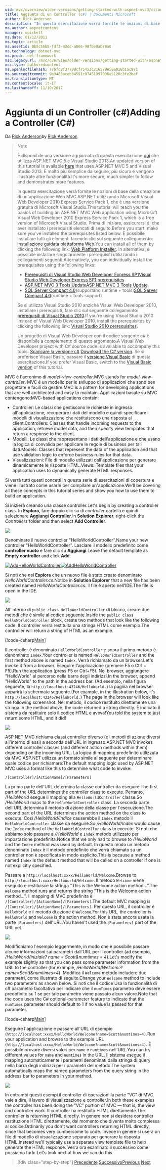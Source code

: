```yaml
---
uid: mvc/overview/older-versions/getting-started-with-aspnet-mvc3/cs/adding-a-controller
title: Aggiunta di un Controller (c#) | Documenti Microsoft
author: Rick-Anderson
description: "In questa esercitazione verrà fornite le nozioni di base della creazione di un'applicazione Web MVC ASP.NET utilizzando Microsoft Visual Web Developer 2010 Express corrisponde Service Pack 1, che si..."
ms.author: aspnetcontent
manager: wpickett
ms.date: 01/12/2011
ms.topic: article
ms.assetid: 0b8c56b5-fdf3-42dd-a866-98fbe0ab78a0
ms.technology: dotnet-mvc
ms.prod: .net-framework
msc.legacyurl: /mvc/overview/older-versions/getting-started-with-aspnet-mvc3/cs/adding-a-controller
msc.type: authoredcontent
ms.openlocfilehash: 77bfc8f3778dcf75453c216579e50a016b1ac971
ms.sourcegitcommit: 9a9483aceb34591c97451997036a9120c3fe2baf
ms.translationtype: MT
ms.contentlocale: it-IT
ms.lasthandoff: 11/10/2017
---
```

<a name="adding-a-controller-c"></a><span data-ttu-id="7f2cb-103">Aggiunta di un Controller (c#)</span><span class="sxs-lookup"><span data-stu-id="7f2cb-103">Adding a Controller (C#)</span></span>
====================
<span data-ttu-id="7f2cb-104">Da [Rick Anderson](https://github.com/Rick-Anderson)</span><span class="sxs-lookup"><span data-stu-id="7f2cb-104">by [Rick Anderson](https://github.com/Rick-Anderson)</span></span>

> > [!NOTE]
> > <span data-ttu-id="7f2cb-105">È disponibile una versione aggiornata di questa esercitazione [qui](../../../getting-started/introduction/getting-started.md) che utilizza ASP.NET MVC 5 e Visual Studio 2013.</span><span class="sxs-lookup"><span data-stu-id="7f2cb-105">An updated version of this tutorial is available [here](../../../getting-started/introduction/getting-started.md) that uses ASP.NET MVC 5 and Visual Studio 2013.</span></span> <span data-ttu-id="7f2cb-106">È molto più semplice da seguire, più sicuro e vengono illustrate altre funzionalità.</span><span class="sxs-lookup"><span data-stu-id="7f2cb-106">It's more secure, much simpler to follow and demonstrates more features.</span></span>
> 
> 
> <span data-ttu-id="7f2cb-107">In questa esercitazione verrà fornite le nozioni di base della creazione di un'applicazione Web MVC ASP.NET utilizzando Microsoft Visual Web Developer 2010 Express Service Pack 1, che è una versione gratuita di Microsoft Visual Studio.</span><span class="sxs-lookup"><span data-stu-id="7f2cb-107">This tutorial will teach you the basics of building an ASP.NET MVC Web application using Microsoft Visual Web Developer 2010 Express Service Pack 1, which is a free version of Microsoft Visual Studio.</span></span> <span data-ttu-id="7f2cb-108">Prima di iniziare, assicurarsi di che aver installato i prerequisiti elencati di seguito.</span><span class="sxs-lookup"><span data-stu-id="7f2cb-108">Before you start, make sure you've installed the prerequisites listed below.</span></span> <span data-ttu-id="7f2cb-109">È possibile installare tutti gli elementi facendo clic sul seguente collegamento: [installazione guidata piattaforma Web](https://www.microsoft.com/web/gallery/install.aspx?appid=VWD2010SP1Pack).</span><span class="sxs-lookup"><span data-stu-id="7f2cb-109">You can install all of them by clicking the following link: [Web Platform Installer](https://www.microsoft.com/web/gallery/install.aspx?appid=VWD2010SP1Pack).</span></span> <span data-ttu-id="7f2cb-110">In alternativa, è possibile installare singolarmente i prerequisiti utilizzando i collegamenti seguenti:</span><span class="sxs-lookup"><span data-stu-id="7f2cb-110">Alternatively, you can individually install the prerequisites using the following links:</span></span>
> 
> - [<span data-ttu-id="7f2cb-111">Prerequisiti di Visual Studio Web Developer Express SP1</span><span class="sxs-lookup"><span data-stu-id="7f2cb-111">Visual Studio Web Developer Express SP1 prerequisites</span></span>](https://www.microsoft.com/web/gallery/install.aspx?appid=VWD2010SP1Pack)
> - [<span data-ttu-id="7f2cb-112">ASP.NET MVC 3 Tools Update</span><span class="sxs-lookup"><span data-stu-id="7f2cb-112">ASP.NET MVC 3 Tools Update</span></span>](https://www.microsoft.com/web/gallery/install.aspx?appsxml=&amp;appid=MVC3)
> - <span data-ttu-id="7f2cb-113">[SQL Server Compact 4.0](https://www.microsoft.com/web/gallery/install.aspx?appid=SQLCE;SQLCEVSTools_4_0)(supportano runtime + tools)</span><span class="sxs-lookup"><span data-stu-id="7f2cb-113">[SQL Server Compact 4.0](https://www.microsoft.com/web/gallery/install.aspx?appid=SQLCE;SQLCEVSTools_4_0)(runtime + tools support)</span></span>
> 
> <span data-ttu-id="7f2cb-114">Se si utilizza Visual Studio 2010 anziché Visual Web Developer 2010, installare i prerequisiti, fare clic sul seguente collegamento: [prerequisiti di Visual Studio 2010](https://www.microsoft.com/web/gallery/install.aspx?appsxml=&amp;appid=VS2010SP1Pack).</span><span class="sxs-lookup"><span data-stu-id="7f2cb-114">If you're using Visual Studio 2010 instead of Visual Web Developer 2010, install the prerequisites by clicking the following link: [Visual Studio 2010 prerequisites](https://www.microsoft.com/web/gallery/install.aspx?appsxml=&amp;appid=VS2010SP1Pack).</span></span>
> 
> <span data-ttu-id="7f2cb-115">Un progetto di Visual Web Developer con il codice sorgente c# è disponibile a complemento di questo argomento.</span><span class="sxs-lookup"><span data-stu-id="7f2cb-115">A Visual Web Developer project with C# source code is available to accompany this topic.</span></span> <span data-ttu-id="7f2cb-116">[Scaricare la versione c#](https://code.msdn.microsoft.com/Introduction-to-MVC-3-10d1b098).</span><span class="sxs-lookup"><span data-stu-id="7f2cb-116">[Download the C# version](https://code.msdn.microsoft.com/Introduction-to-MVC-3-10d1b098).</span></span> <span data-ttu-id="7f2cb-117">Se si preferisce Visual Basic, passare il [versione Visual Basic](../vb/intro-to-aspnet-mvc-3.md) di questa esercitazione.</span><span class="sxs-lookup"><span data-stu-id="7f2cb-117">If you prefer Visual Basic, switch to the [Visual Basic version](../vb/intro-to-aspnet-mvc-3.md) of this tutorial.</span></span>


<span data-ttu-id="7f2cb-118">MVC è l'acronimo di *model-view-controller*.</span><span class="sxs-lookup"><span data-stu-id="7f2cb-118">MVC stands for *model-view-controller*.</span></span> <span data-ttu-id="7f2cb-119">MVC è un modello per lo sviluppo di applicazioni che sono ben progettate e facili da gestire.</span><span class="sxs-lookup"><span data-stu-id="7f2cb-119">MVC is a pattern for developing applications that are well architected and easy to maintain.</span></span> <span data-ttu-id="7f2cb-120">Applicazioni basate su MVC contengono:</span><span class="sxs-lookup"><span data-stu-id="7f2cb-120">MVC-based applications contain:</span></span>

- <span data-ttu-id="7f2cb-121">Controller: Le classi che gestiscono le richieste in ingresso all'applicazione, recuperare i dati del modello e quindi specificare i modelli di visualizzazione che restituiscono una risposta al client.</span><span class="sxs-lookup"><span data-stu-id="7f2cb-121">Controllers: Classes that handle incoming requests to the application, retrieve model data, and then specify view templates that return a response to the client.</span></span>
- <span data-ttu-id="7f2cb-122">Modelli: Le classi che rappresentano i dati dell'applicazione e che usano la logica di convalida per applicare le regole di business per tali dati.</span><span class="sxs-lookup"><span data-stu-id="7f2cb-122">Models: Classes that represent the data of the application and that use validation logic to enforce business rules for that data.</span></span>
- <span data-ttu-id="7f2cb-123">Visualizzazioni: File di modello utilizzati dall'applicazione per generare dinamicamente le risposte HTML.</span><span class="sxs-lookup"><span data-stu-id="7f2cb-123">Views: Template files that your application uses to dynamically generate HTML responses.</span></span>

<span data-ttu-id="7f2cb-124">Si verrà tutti questi concetti in questa serie di esercitazioni di copertura e viene illustrato come usarle per compilare un'applicazione.</span><span class="sxs-lookup"><span data-stu-id="7f2cb-124">We'll be covering all these concepts in this tutorial series and show you how to use them to build an application.</span></span>

<span data-ttu-id="7f2cb-125">Si inizierà creando una classe controller.</span><span class="sxs-lookup"><span data-stu-id="7f2cb-125">Let's begin by creating a controller class.</span></span> <span data-ttu-id="7f2cb-126">In **Esplora**, fare doppio clic su di *controller* cartella e quindi selezionare **Aggiungi Controller**.</span><span class="sxs-lookup"><span data-stu-id="7f2cb-126">In **Solution Explorer**, right-click the *Controllers* folder and then select **Add Controller**.</span></span>

[![](adding-a-controller/_static/image2.png)](adding-a-controller/_static/image1.png)

<span data-ttu-id="7f2cb-127">Denominare il nuovo controller "HelloWorldController".</span><span class="sxs-lookup"><span data-stu-id="7f2cb-127">Name your new controller "HelloWorldController".</span></span> <span data-ttu-id="7f2cb-128">Lasciare il modello predefinito come **controller vuoto** e fare clic su **Aggiungi**.</span><span class="sxs-lookup"><span data-stu-id="7f2cb-128">Leave the default template as **Empty controller** and click **Add**.</span></span>

<span data-ttu-id="7f2cb-129">[![AddHelloWorldController](adding-a-controller/_static/image4.png)](adding-a-controller/_static/image3.png)</span><span class="sxs-lookup"><span data-stu-id="7f2cb-129">[![AddHelloWorldController](adding-a-controller/_static/image4.png)](adding-a-controller/_static/image3.png)</span></span>

<span data-ttu-id="7f2cb-130">Si noti che nel **Esplora** che un nuovo file è stato creato denominato *HelloWorldController.cs*.</span><span class="sxs-lookup"><span data-stu-id="7f2cb-130">Notice in **Solution Explorer** that a new file has been created named *HelloWorldController.cs*.</span></span> <span data-ttu-id="7f2cb-131">Il file è aperto nell'IDE.</span><span class="sxs-lookup"><span data-stu-id="7f2cb-131">The file is open in the IDE.</span></span>

![](adding-a-controller/_static/image5.png)

<span data-ttu-id="7f2cb-132">All'interno di `public class HelloWorldController` di blocco, creare due metodi che è simile al codice seguente.</span><span class="sxs-lookup"><span data-stu-id="7f2cb-132">Inside the `public class HelloWorldController` block, create two methods that look like the following code.</span></span> <span data-ttu-id="7f2cb-133">Il controller verrà restituita una stringa HTML come esempio.</span><span class="sxs-lookup"><span data-stu-id="7f2cb-133">The controller will return a string of HTML as an example.</span></span>

[!code-csharp[Main](adding-a-controller/samples/sample1.cs)]

<span data-ttu-id="7f2cb-134">Il controller è denominato `HelloWorldController` e sopra il primo metodo è denominato `Index`.</span><span class="sxs-lookup"><span data-stu-id="7f2cb-134">Your controller is named `HelloWorldController` and the first method above is named `Index`.</span></span> <span data-ttu-id="7f2cb-135">Verrà richiamato da un browser.</span><span class="sxs-lookup"><span data-stu-id="7f2cb-135">Let's invoke it from a browser.</span></span> <span data-ttu-id="7f2cb-136">Eseguire l'applicazione (premere F5 o Ctrl + F5).</span><span class="sxs-lookup"><span data-stu-id="7f2cb-136">Run the application (press F5 or Ctrl+F5).</span></span> <span data-ttu-id="7f2cb-137">Nel browser, aggiungere "HelloWorld" al percorso nella barra degli indirizzi.</span><span class="sxs-lookup"><span data-stu-id="7f2cb-137">In the browser, append "HelloWorld" to the path in the address bar.</span></span> <span data-ttu-id="7f2cb-138">(Ad esempio, nella figura seguente, la `http://localhost:43246/HelloWorld.`) la pagina nel browser apparirà la schermata seguente.</span><span class="sxs-lookup"><span data-stu-id="7f2cb-138">(For example, in the illustration below, it's `http://localhost:43246/HelloWorld.`) The page in the browser will look like the following screenshot.</span></span> <span data-ttu-id="7f2cb-139">Nel metodo, il codice restituito direttamente una stringa.</span><span class="sxs-lookup"><span data-stu-id="7f2cb-139">In the method above, the code returned a string directly.</span></span> <span data-ttu-id="7f2cb-140">È indicato il sistema da restituire solo il codice HTML e aveva!</span><span class="sxs-lookup"><span data-stu-id="7f2cb-140">You told the system to just return some HTML, and it did!</span></span>

![](adding-a-controller/_static/image6.png)

<span data-ttu-id="7f2cb-141">ASP.NET MVC richiama classi controller diverso (e i metodi di azione diversi all'interno di essi) a seconda dell'URL in ingresso.</span><span class="sxs-lookup"><span data-stu-id="7f2cb-141">ASP.NET MVC invokes different controller classes (and different action methods within them) depending on the incoming URL.</span></span> <span data-ttu-id="7f2cb-142">La logica di mapping predefinito utilizzata da MVC ASP.NET utilizza un formato simile al seguente per determinare quale codice per richiamare:</span><span class="sxs-lookup"><span data-stu-id="7f2cb-142">The default mapping logic used by ASP.NET MVC uses a format like this to determine what code to invoke:</span></span>

`/[Controller]/[ActionName]/[Parameters]`

<span data-ttu-id="7f2cb-143">La prima parte dell'URL determina la classe controller da eseguire.</span><span class="sxs-lookup"><span data-stu-id="7f2cb-143">The first part of the URL determines the controller class to execute.</span></span> <span data-ttu-id="7f2cb-144">Pertanto, */HelloWorld* esegue il mapping alla `HelloWorldController` classe.</span><span class="sxs-lookup"><span data-stu-id="7f2cb-144">So */HelloWorld* maps to the `HelloWorldController` class.</span></span> <span data-ttu-id="7f2cb-145">La seconda parte dell'URL determina il metodo di azione della classe per l'esecuzione.</span><span class="sxs-lookup"><span data-stu-id="7f2cb-145">The second part of the URL determines the action method on the class to execute.</span></span> <span data-ttu-id="7f2cb-146">Così */HelloWorld/indice* causerebbe il `Index` metodo il `HelloWorldController` classe da eseguire.</span><span class="sxs-lookup"><span data-stu-id="7f2cb-146">So */HelloWorld/Index* would cause the `Index` method of the `HelloWorldController` class to execute.</span></span> <span data-ttu-id="7f2cb-147">Si noti che abbiamo solo passare a */HelloWorld* e `Index` metodo utilizzato per impostazione predefinita.</span><span class="sxs-lookup"><span data-stu-id="7f2cb-147">Notice that we only had to browse to */HelloWorld* and the `Index` method was used by default.</span></span> <span data-ttu-id="7f2cb-148">In questo modo un metodo denominato `Index` è il metodo predefinito che verrà chiamato su un controller non è specificata in modo esplicito.</span><span class="sxs-lookup"><span data-stu-id="7f2cb-148">This is because a method named `Index` is the default method that will be called on a controller if one is not explicitly specified.</span></span>

<span data-ttu-id="7f2cb-149">Passare a `http://localhost:xxxx/HelloWorld/Welcome`.</span><span class="sxs-lookup"><span data-stu-id="7f2cb-149">Browse to `http://localhost:xxxx/HelloWorld/Welcome`.</span></span> <span data-ttu-id="7f2cb-150">Il metodo `Welcome` viene eseguito e restituisce la stringa "This is the Welcome action method...".</span><span class="sxs-lookup"><span data-stu-id="7f2cb-150">The `Welcome` method runs and returns the string "This is the Welcome action method...".</span></span> <span data-ttu-id="7f2cb-151">Il mapping di MVC predefinita è `/[Controller]/[ActionName]/[Parameters]`.</span><span class="sxs-lookup"><span data-stu-id="7f2cb-151">The default MVC mapping is `/[Controller]/[ActionName]/[Parameters]`.</span></span> <span data-ttu-id="7f2cb-152">Per questo URL, il controller è `HelloWorld` e il metodo di azione è `Welcome`.</span><span class="sxs-lookup"><span data-stu-id="7f2cb-152">For this URL, the controller is `HelloWorld` and `Welcome` is the action method.</span></span> <span data-ttu-id="7f2cb-153">Non è stata ancora usata la parte `[Parameters]` dell'URL.</span><span class="sxs-lookup"><span data-stu-id="7f2cb-153">You haven't used the `[Parameters]` part of the URL yet.</span></span>

![](adding-a-controller/_static/image7.png)

<span data-ttu-id="7f2cb-154">Modifichiamo l'esempio leggermente, in modo che è possibile passare alcune informazioni sui parametri dall'URL per il controller (ad esempio, */HelloWorld/iniziale? name = Scott&amp;numtimes = 4*).</span><span class="sxs-lookup"><span data-stu-id="7f2cb-154">Let's modify the example slightly so that you can pass some parameter information from the URL to the controller (for example, */HelloWorld/Welcome?name=Scott&amp;numtimes=4*).</span></span> <span data-ttu-id="7f2cb-155">Modifica il `Welcome` metodo includere due parametri, come illustrato di seguito.</span><span class="sxs-lookup"><span data-stu-id="7f2cb-155">Change your `Welcome` method to include two parameters as shown below.</span></span> <span data-ttu-id="7f2cb-156">Si noti che il codice Usa la funzionalità di c# parametro facoltativo per indicare che il `numTimes` parametro deve essere predefinito su 1 se per tale parametro viene passato alcun valore.</span><span class="sxs-lookup"><span data-stu-id="7f2cb-156">Note that the code uses the C# optional-parameter feature to indicate that the `numTimes` parameter should default to 1 if no value is passed for that parameter.</span></span>

[!code-csharp[Main](adding-a-controller/samples/sample2.cs)]

<span data-ttu-id="7f2cb-157">Eseguire l'applicazione e passare all'URL di esempio (`http://localhost:xxxx/HelloWorld/Welcome?name=Scott&numtimes=4)`.</span><span class="sxs-lookup"><span data-stu-id="7f2cb-157">Run your application and browse to the example URL (`http://localhost:xxxx/HelloWorld/Welcome?name=Scott&numtimes=4)`.</span></span> <span data-ttu-id="7f2cb-158">È possibile provare diversi valori per `name` e `numtimes` nell'URL.</span><span class="sxs-lookup"><span data-stu-id="7f2cb-158">You can try different values for `name` and `numtimes` in the URL.</span></span> <span data-ttu-id="7f2cb-159">Il sistema esegue il mapping automaticamente i parametri denominati dalla stringa di query nella barra degli indirizzi per i parametri del metodo.</span><span class="sxs-lookup"><span data-stu-id="7f2cb-159">The system automatically maps the named parameters from the query string in the address bar to parameters in your method.</span></span>

![](adding-a-controller/_static/image8.png)

<span data-ttu-id="7f2cb-160">In entrambi questi esempi il controller di operazioni la parte "VC" di MVC, vale a dire, il lavoro di visualizzazione e controller.</span><span class="sxs-lookup"><span data-stu-id="7f2cb-160">In both these examples the controller has been doing the "VC" portion of MVC — that is, the view and controller work.</span></span> <span data-ttu-id="7f2cb-161">Il controller ha restituito HTML direttamente.</span><span class="sxs-lookup"><span data-stu-id="7f2cb-161">The controller is returning HTML directly.</span></span> <span data-ttu-id="7f2cb-162">In genere non si desidera controller restituzione HTML direttamente, dal momento che diventa molto complessa al codice.</span><span class="sxs-lookup"><span data-stu-id="7f2cb-162">Ordinarily you don't want controllers returning HTML directly, since that becomes very cumbersome to code.</span></span> <span data-ttu-id="7f2cb-163">Invece in genere si userà un file di modello di visualizzazione separato per generare la risposta HTML.</span><span class="sxs-lookup"><span data-stu-id="7f2cb-163">Instead we'll typically use a separate view template file to help generate the HTML response.</span></span> <span data-ttu-id="7f2cb-164">Verrà ora esaminato il successivo come possiamo farlo.</span><span class="sxs-lookup"><span data-stu-id="7f2cb-164">Let's look next at how we can do this.</span></span>

>[!div class="step-by-step"]
<span data-ttu-id="7f2cb-165">[Precedente](intro-to-aspnet-mvc-3.md)
[Successivo](adding-a-view.md)</span><span class="sxs-lookup"><span data-stu-id="7f2cb-165">[Previous](intro-to-aspnet-mvc-3.md)
[Next](adding-a-view.md)</span></span>

